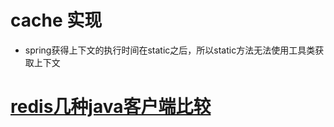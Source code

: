 # cache 实现
- spring获得上下文的执行时间在static之后，所以static方法无法使用工具类获取上下文

# [redis几种java客户端比较](https://cloud.tencent.com/developer/article/1500854)
